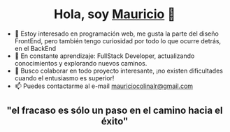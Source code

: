 <div align="center">
<h1 align="center"> Hola, soy <a href="https://github.com/mcdev024">Mauricio</a> 👋 </h1>
</div>

- 👀 Estoy interesado en programación web, me gusta la parte del diseño FrontEnd, pero también tengo curiosidad por todo lo que ocurre detrás, en el BackEnd
- 🌱 En constante aprendizaje: FullStack Developer, actualizando conocimientos y explorando nuevos caminos.
- 💞️ Busco colaborar en todo proyecto interesante, ¡no existen dificultades cuando el entusiasmo es superior!
- 📫 Puedes contactarme al e-mail mauriciocolinalr@gmail.com
<h2 align="center">"el fracaso es sólo un paso en el camino hacia el éxito" </h2>


<!---
**mcdev024/mcdev024** is a ✨ _special_ ✨ repository because its `README.md` (this file) appears on your GitHub profile.

Here are some ideas to get you started:

- 🔭 I’m currently working on ...
- 🌱 I’m currently learning ...
- 👯 I’m looking to collaborate on ...
- 🤔 I’m looking for help with ...
- 💬 Ask me about ...
- 📫 How to reach me: ...
- 😄 Pronouns: ...
- ⚡ Fun fact: ...
--->
